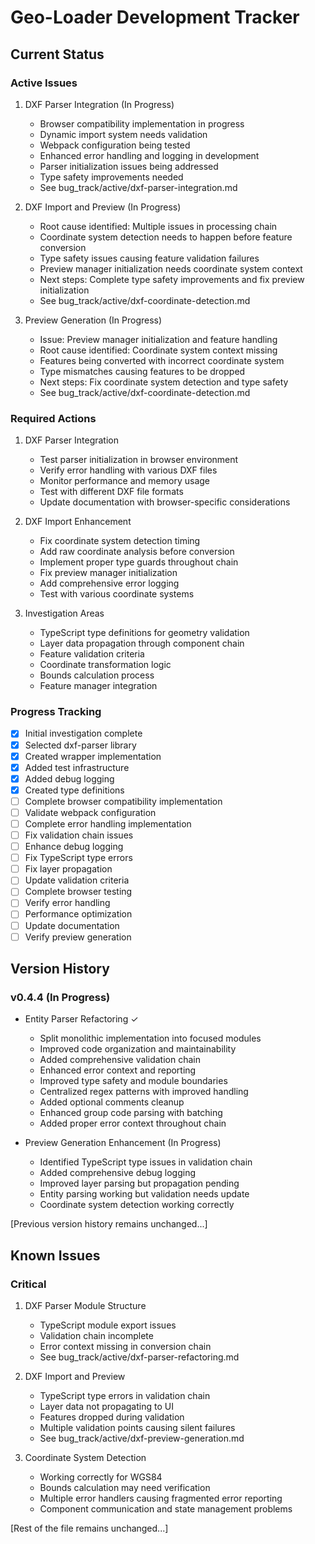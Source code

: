 # Geo-Loader Development Tracker

## Current Status

### Active Issues
1. DXF Parser Integration (In Progress)
   - Browser compatibility implementation in progress
   - Dynamic import system needs validation
   - Webpack configuration being tested
   - Enhanced error handling and logging in development
   - Parser initialization issues being addressed
   - Type safety improvements needed
   - See bug_track/active/dxf-parser-integration.md

2. DXF Import and Preview (In Progress)
   - Root cause identified: Multiple issues in processing chain
   - Coordinate system detection needs to happen before feature conversion
   - Type safety issues causing feature validation failures
   - Preview manager initialization needs coordinate system context
   - Next steps: Complete type safety improvements and fix preview initialization
   - See bug_track/active/dxf-coordinate-detection.md

3. Preview Generation (In Progress)
   - Issue: Preview manager initialization and feature handling
   - Root cause identified: Coordinate system context missing
   - Features being converted with incorrect coordinate system
   - Type mismatches causing features to be dropped
   - Next steps: Fix coordinate system detection and type safety
   - See bug_track/active/dxf-coordinate-detection.md

### Required Actions
1. DXF Parser Integration
   - Test parser initialization in browser environment
   - Verify error handling with various DXF files
   - Monitor performance and memory usage
   - Test with different DXF file formats
   - Update documentation with browser-specific considerations

2. DXF Import Enhancement
   - Fix coordinate system detection timing
   - Add raw coordinate analysis before conversion
   - Implement proper type guards throughout chain
   - Fix preview manager initialization
   - Add comprehensive error logging
   - Test with various coordinate systems

3. Investigation Areas
   - TypeScript type definitions for geometry validation
   - Layer data propagation through component chain
   - Feature validation criteria
   - Coordinate transformation logic
   - Bounds calculation process
   - Feature manager integration

### Progress Tracking
- [x] Initial investigation complete
- [x] Selected dxf-parser library
- [x] Created wrapper implementation
- [x] Added test infrastructure
- [x] Added debug logging
- [x] Created type definitions
- [ ] Complete browser compatibility implementation
- [ ] Validate webpack configuration
- [ ] Complete error handling implementation
- [ ] Fix validation chain issues
- [ ] Enhance debug logging
- [ ] Fix TypeScript type errors
- [ ] Fix layer propagation
- [ ] Update validation criteria
- [ ] Complete browser testing
- [ ] Verify error handling
- [ ] Performance optimization
- [ ] Update documentation
- [ ] Verify preview generation

## Version History

### v0.4.4 (In Progress)
- Entity Parser Refactoring ✓
  - Split monolithic implementation into focused modules
  - Improved code organization and maintainability
  - Added comprehensive validation chain
  - Enhanced error context and reporting
  - Improved type safety and module boundaries
  - Centralized regex patterns with improved handling
  - Added optional comments cleanup
  - Enhanced group code parsing with batching
  - Added proper error context throughout chain

- Preview Generation Enhancement (In Progress)
  - Identified TypeScript type issues in validation chain
  - Added comprehensive debug logging
  - Improved layer parsing but propagation pending
  - Entity parsing working but validation needs update
  - Coordinate system detection working correctly

[Previous version history remains unchanged...]

## Known Issues

### Critical
1. DXF Parser Module Structure
   - TypeScript module export issues
   - Validation chain incomplete
   - Error context missing in conversion chain
   - See bug_track/active/dxf-parser-refactoring.md

2. DXF Import and Preview
   - TypeScript type errors in validation chain
   - Layer data not propagating to UI
   - Features dropped during validation
   - Multiple validation points causing silent failures
   - See bug_track/active/dxf-preview-generation.md

3. Coordinate System Detection
   - Working correctly for WGS84
   - Bounds calculation may need verification
   - Multiple error handlers causing fragmented error reporting
   - Component communication and state management problems

[Rest of the file remains unchanged...]

